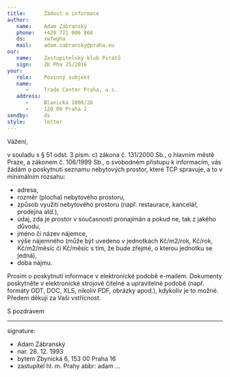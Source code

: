 ```yaml
---
title:      Žádost o informace
author:
   name:    Adam Zábranský
   phone:   +420 721 006 868
   ds:      xwfwgha
   mail:    adam.zabransky@praha.eu
our:
   name:    Zastupitelský klub Pirátů
   sign:    ZK Pha 25/2016
your:
   role:    Povinný subjekt
   name:    
      -     Trade Center Praha, a.s.
   address:
      -     Blanická 1008/28
      -     120 00 Praha 2
sendby:     ds
style:      letter
---
```


Vážení,

v souladu s § 51 odst. 3 písm. c) zákona č. 131/2000 Sb., o hlavním městě Praze, a zákonem č. 106/1999 Sb., o svobodném přístupu k informacím, vás žádám o poskytnutí seznamu nebytových prostor, které TCP spravuje, a to v minimálním rozsahu:

- adresa,
- rozměr (plocha) nebytového prostoru,
- způsob využití nebytového prostoru (např. restaurace, kancelář, prodejna atd.),
- údaj, zda je prostor v současnosti pronajímán a pokud ne, tak z jakého důvodu,
- jméno či název nájemce,
- výše nájemného (může být uvedeno v jednotkách Kč/m2/rok, Kč/rok, Kč/m2/měsíc či Kč/měsíc s tím, že bude zřejmé, o kterou jednotku se jedná),
- doba nájmu.

Prosím o poskytnutí informace v elektronické podobě e-mailem. Dokumenty poskytněte v elektronické strojově čitelné a upravitelné podobě (např. formáty ODT, DOC, XLS, nikoliv PDF, obrázky apod.), kdykoliv je to možné. Předem děkuji za Vaši vstřícnost.

S pozdravem

---
signature:
  - Adam Zábranský
  - nar. 28. 12. 1993
  - bytem Zbynická 6, 153 00 Praha 16
  - zastupitel hl. m. Prahy
abbr:       adam
...
